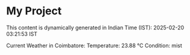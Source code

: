 # My Project

This content is dynamically generated in Indian Time (IST): 2025-02-20 03:21:53 IST


Current Weather in Coimbatore:
Temperature: 23.88 °C
Condition: mist

